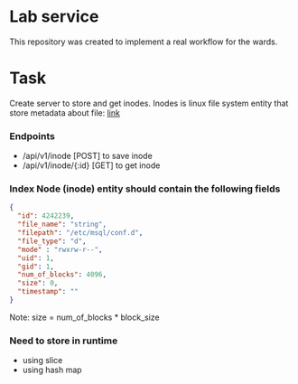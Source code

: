 # Lab service
This repository was created to implement a real workflow for the wards.

# Task
Create server to store and get inodes.
Inodes is linux file system entity that store metadata about file: [link](https://www.bluematador.com/blog/what-is-an-inode-and-what-are-they-used-for)

### Endpoints
- /api/v1/inode [POST] to save inode
- /api/v1/inode/{:id} [GET] to get inode

### Index Node (inode) entity should contain the following fields

```JSON
{
  "id": 4242239,
  "file_name": "string",
  "filepath": "/etc/msql/conf.d",
  "file_type": "d",
  "mode" : "rwxrw-r--",
  "uid": 1,
  "gid": 1,
  "num_of_blocks": 4096,
  "size": 0,
  "timestamp": ""
}
```
Note: size = num_of_blocks * block_size

### Need to store in runtime
* using slice
* using hash map
